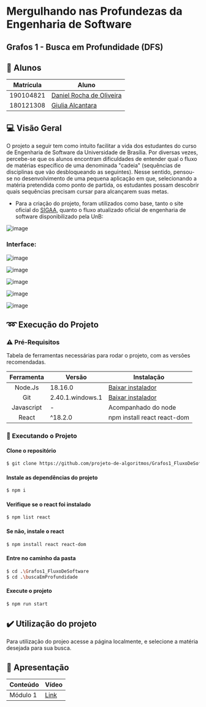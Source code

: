 # Mergulhando nas Profundezas da Engenharia de Software

## Grafos 1 - Busca em Profundidade (DFS)

## 👥 Alunos

| Matrícula | Aluno                                                      |
| --------- | ---------------------------------------------------------- |
| 190104821	| [Daniel Rocha de Oliveira](https://github.com/DanRocha18)  |
| 180121308 | [Giulia Alcantara](https://github.com/alcantaragiubs)      |
 
 ##  💻 Visão Geral

<p> O projeto a seguir tem como intuito facilitar a vida dos estudantes do curso de Engenharia de Software da Universidade de Brasília. Por diversas vezes, percebe-se que os alunos encontram dificuldades de entender qual o fluxo de matérias específico de uma denominada "cadeia" (sequências de disciplinas que vão desbloqueando as seguintes). Nesse sentido, pensou-se no desenvolvimento de uma pequena aplicação em que, selecionando a matéria pretendida como ponto de partida, os estudantes possam descobrir quais sequências precisam cursar para alcançarem suas metas. </p>

- Para a criação do projeto, foram utilizados como base, tanto o site oficial do  [SIGAA](https://sigaa.unb.br/sigaa/graduacao/componente/lista.jsf), quanto o fluxo atualizado oficial de engenharia de software disponibilizado pela UnB:

![image](https://github.com/projeto-de-algoritmos/Grafos1_FluxoDeSoftware/assets/54143767/bfb9e0ac-59bf-469d-b762-22ccf1d7f2c4)

### Interface: 
![image](https://github.com/projeto-de-algoritmos/Grafos1_FluxoDeSoftware/assets/54143767/1435a362-7e36-43b8-997a-7a97facdc5a1)

![image](https://github.com/projeto-de-algoritmos/Grafos1_FluxoDeSoftware/assets/54143767/b36cb130-2dd0-4f3a-81dc-85edcc27d02b)

![image](https://github.com/projeto-de-algoritmos/Grafos1_FluxoDeSoftware/assets/54143767/3a161b61-b5cd-4ce7-8a18-10c47a03a92a)


![image](https://github.com/projeto-de-algoritmos/Grafos1_FluxoDeSoftware/assets/54143767/c51e473c-288a-4b42-bbaf-77ba73e7b6a4)

![image](https://github.com/projeto-de-algoritmos/Grafos1_FluxoDeSoftware/assets/54143767/f585f312-aaae-4718-a6cf-9b033fb359d5)


## ➿ Execução do Projeto

### ⚠️ Pré-Requisitos 

Tabela de ferramentas necessárias para rodar o projeto, com as versões recomendadas.

| Ferramenta | Versão | Instalação |
| :-------: | ----------- | -------------------------------------------------------- |
| Node.Js | 18.16.0 | [Baixar instalador](https://nodejs.org/) |
| Git | 2.40.1.windows.1 | [Baixar instalador](https://git-scm.com/) |
| Javascript | - | Acompanhado do node |
| React | ^18.2.0 | npm install react react-dom |


### 🔂 Executando o Projeto

#### Clone o repositório

```bash 
$ git clone https://github.com/projeto-de-algoritmos/Grafos1_FluxoDeSoftware.git
```

#### Instale as dependências do projeto

```bash 
$ npm i
```

#### Verifique se o react foi instalado

```bash 
$ npm list react
```

#### Se não, instale o react

```bash 
$ npm install react react-dom
```

#### Entre no caminho da pasta

```bash
$ cd .\Grafos1_FluxoDeSoftware
$ cd .\buscaEmProfundidade
```

#### Execute o projeto 

```bash 
$ npm run start
```

## ✔️ Utilização do projeto
Para utilização do projeo acesse a página localmente, e selecione a matéria desejada para sua busca.

## 🔗 Apresentação

  | Conteúdo | Vídeo                                                                                         |
  | -------- | --------------------------------------------------------------------------------------------- |
  | Módulo 1 | [Link](trabalho-1-projeto-de-algoritmos.mp4)                                                          |
 

  
